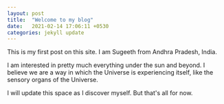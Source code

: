 ```yaml
---
layout: post
title:  "Welcome to my blog"
date:   2021-02-14 17:06:11 +0530
categories: jekyll update
---
```

This is my first post on this site. I am Sugeeth from Andhra Pradesh, India.

I am interested in pretty much everything under the sun and beyond. I believe we are a way in which the Universe is experiencing itself, like the sensory organs of the Universe. 

I will update this space as I discover myself. But that's all for now.
